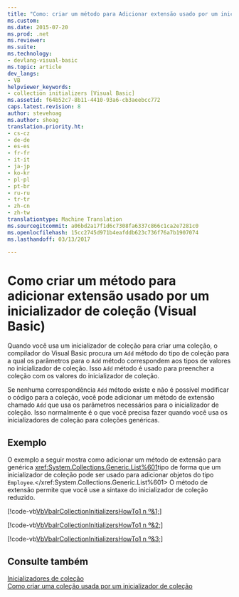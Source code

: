 ```yaml
---
title: "Como: criar um método para Adicionar extensão usado por um inicializador de coleção (Visual Basic) | Documentos do Microsoft"
ms.custom: 
ms.date: 2015-07-20
ms.prod: .net
ms.reviewer: 
ms.suite: 
ms.technology:
- devlang-visual-basic
ms.topic: article
dev_langs:
- VB
helpviewer_keywords:
- collection initializers [Visual Basic]
ms.assetid: f64b52c7-8b11-4410-93a6-cb3aeebcc772
caps.latest.revision: 8
author: stevehoag
ms.author: shoag
translation.priority.ht:
- cs-cz
- de-de
- es-es
- fr-fr
- it-it
- ja-jp
- ko-kr
- pl-pl
- pt-br
- ru-ru
- tr-tr
- zh-cn
- zh-tw
translationtype: Machine Translation
ms.sourcegitcommit: a06bd2a17f1d6c7308fa6337c866c1ca2e7281c0
ms.openlocfilehash: 15cc2745d971b4eafddb623c736f76a7b1907074
ms.lasthandoff: 03/13/2017

---
```

# <a name="how-to-create-an-add-extension-method-used-by-a-collection-initializer-visual-basic"></a>Como criar um método para adicionar extensão usado por um inicializador de coleção (Visual Basic)
Quando você usa um inicializador de coleção para criar uma coleção, o compilador do Visual Basic procura um `Add` método do tipo de coleção para a qual os parâmetros para o `Add` método correspondem aos tipos de valores no inicializador de coleção. Isso `Add` método é usado para preencher a coleção com os valores do inicializador de coleção.  
  
 Se nenhuma correspondência `Add` método existe e não é possível modificar o código para a coleção, você pode adicionar um método de extensão chamado `Add` que usa os parâmetros necessários para o inicializador de coleção. Isso normalmente é o que você precisa fazer quando você usa os inicializadores de coleção para coleções genéricas.  
  
## <a name="example"></a>Exemplo  
 O exemplo a seguir mostra como adicionar um método de extensão para genérica <xref:System.Collections.Generic.List%601>tipo de forma que um inicializador de coleção pode ser usado para adicionar objetos do tipo `Employee`.</xref:System.Collections.Generic.List%601> O método de extensão permite que você use a sintaxe do inicializador de coleção reduzido.  
  
 [!code-vb[VbVbalrCollectionInitializersHowTo1 n º&1;](../../../../visual-basic/programming-guide/language-features/collection-initializers/codesnippet/VisualBasic/how-to-create-an-add-extension-method-used-by-a-collection-initializer_1.vb)]  
  
 [!code-vb[VbVbalrCollectionInitializersHowTo1 n º&2;](../../../../visual-basic/programming-guide/language-features/collection-initializers/codesnippet/VisualBasic/how-to-create-an-add-extension-method-used-by-a-collection-initializer_2.vb)]  
  
 [!code-vb[VbVbalrCollectionInitializersHowTo1 n º&3;](../../../../visual-basic/programming-guide/language-features/collection-initializers/codesnippet/VisualBasic/how-to-create-an-add-extension-method-used-by-a-collection-initializer_3.vb)]  
  
## <a name="see-also"></a>Consulte também  
 [Inicializadores de coleção](../../../../visual-basic/programming-guide/language-features/collection-initializers/index.md)   
 [Como criar uma coleção usada por um inicializador de coleção](../../../../visual-basic/programming-guide/language-features/collection-initializers/how-to-create-a-collection-used-by-a-collection-initializer.md)
